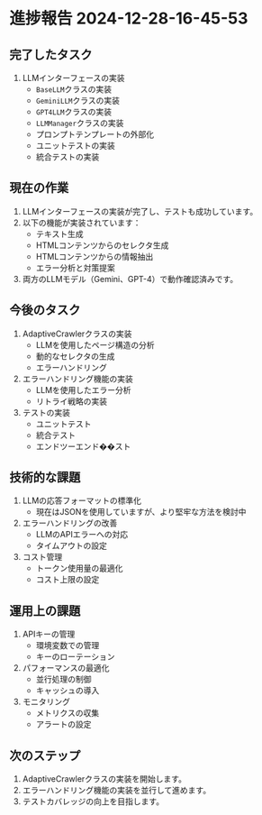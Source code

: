 # 進捗報告 2024-12-28-16-45-53

## 完了したタスク
1. LLMインターフェースの実装
   - `BaseLLM`クラスの実装
   - `GeminiLLM`クラスの実装
   - `GPT4LLM`クラスの実装
   - `LLMManager`クラスの実装
   - プロンプトテンプレートの外部化
   - ユニットテストの実装
   - 統合テストの実装

## 現在の作業
1. LLMインターフェースの実装が完了し、テストも成功しています。
2. 以下の機能が実装されています：
   - テキスト生成
   - HTMLコンテンツからのセレクタ生成
   - HTMLコンテンツからの情報抽出
   - エラー分析と対策提案
3. 両方のLLMモデル（Gemini、GPT-4）で動作確認済みです。

## 今後のタスク
1. AdaptiveCrawlerクラスの実装
   - LLMを使用したページ構造の分析
   - 動的なセレクタの生成
   - エラーハンドリング
2. エラーハンドリング機能の実装
   - LLMを使用したエラー分析
   - リトライ戦略の実装
3. テストの実装
   - ユニットテスト
   - 統合テスト
   - エンドツーエンド��スト

## 技術的な課題
1. LLMの応答フォーマットの標準化
   - 現在はJSONを使用していますが、より堅牢な方法を検討中
2. エラーハンドリングの改善
   - LLMのAPIエラーへの対応
   - タイムアウトの設定
3. コスト管理
   - トークン使用量の最適化
   - コスト上限の設定

## 運用上の課題
1. APIキーの管理
   - 環境変数での管理
   - キーのローテーション
2. パフォーマンスの最適化
   - 並行処理の制御
   - キャッシュの導入
3. モニタリング
   - メトリクスの収集
   - アラートの設定

## 次のステップ
1. AdaptiveCrawlerクラスの実装を開始します。
2. エラーハンドリング機能の実装を並行して進めます。
3. テストカバレッジの向上を目指します。 